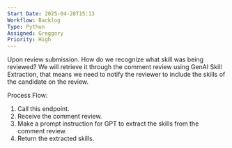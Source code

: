 ```yaml
---
Start Date: 2025-04-28T15:13
Workflow: Backlog
Type: Python
Assigned: Greggory
Priority: High
---
```

Upon review submission.
How do we recognize what skill was being reviewed? We will retrieve it through the comment review using GenAI Skill Extraction, that means we need to notify the reviewer to include the skills of the candidate on the review.

Process Flow:
1. Call this endpoint.
2. Receive the comment review. 
3. Make a prompt instruction for GPT to extract the skills from the comment review.
4. Return the extracted skills.